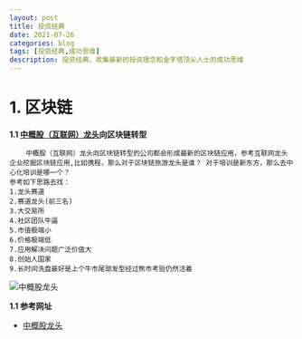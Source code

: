 ```yaml
---
layout: post
title: 投资经典
date: 2021-07-26
categories: blog
tags: [投资经典,成功思维]
description: 投资经典，收集最新的投资理念和金字塔顶尖人士的成功思维
---
```


# 1. 区块链 #

**1.1 [中概股（互联网）龙头][zhonggaigulongtou]向区块链转型**
	
		中概股（互联网）龙头向区块链转型的公司都会形成最新的区块链应用，参考互联网龙头企业挖掘区块链应用,比如携程，那么对于区块链旅游龙头是谁？ 对于培训是新东方，那么去中心化培训是哪一个？
    参考如下思路去找：
    1.龙头赛道
    2.赛道龙头(前三名) 
    3.大交易所
    4.社区团队牛逼
    5.市值极端小
    6.价格极端低
    7.应用解决问题广泛价值大
    8.创始人国家
    9.长时间洗盘最好是上个牛市尾部发型经过熊市考验仍然活着
  
  
  ![中概股龙头][zhonggaigulongtou]
  
 


**1.1 参考网址**
* [中概股龙头][zhonggaigulongtou]

[zhonggaigulongtou]: https://siweiwo.top/resource/investment/other/zhonggaigulongtou-202107262000001.jpg 